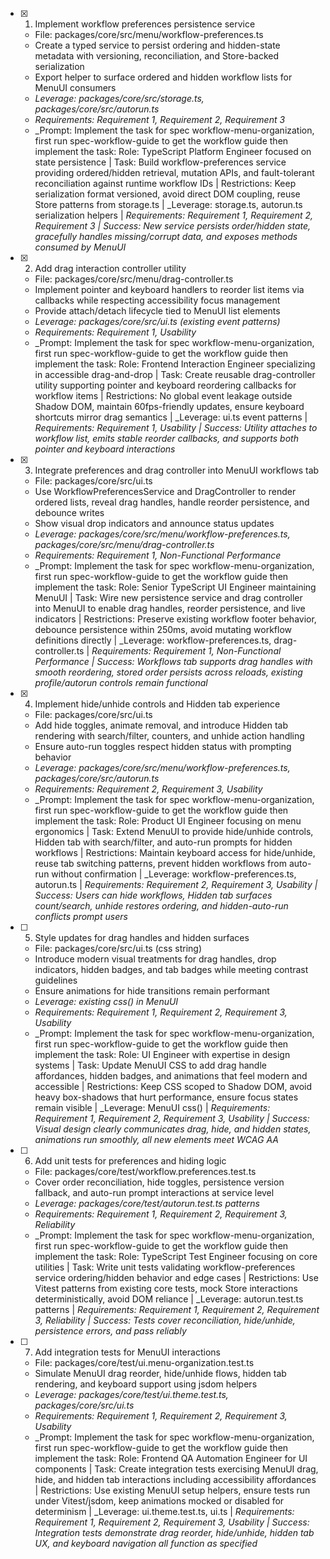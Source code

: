 - [x] 1. Implement workflow preferences persistence service
  - File: packages/core/src/menu/workflow-preferences.ts
  - Create a typed service to persist ordering and hidden-state metadata with versioning, reconciliation, and Store-backed serialization
  - Export helper to surface ordered and hidden workflow lists for MenuUI consumers
  - _Leverage: packages/core/src/storage.ts, packages/core/src/autorun.ts_
  - _Requirements: Requirement 1, Requirement 2, Requirement 3_
  - _Prompt: Implement the task for spec workflow-menu-organization, first run spec-workflow-guide to get the workflow guide then implement the task: Role: TypeScript Platform Engineer focused on state persistence | Task: Build workflow-preferences service providing ordered/hidden retrieval, mutation APIs, and fault-tolerant reconciliation against runtime workflow IDs | Restrictions: Keep serialization format versioned, avoid direct DOM coupling, reuse Store patterns from storage.ts | _Leverage: storage.ts, autorun.ts serialization helpers | _Requirements: Requirement 1, Requirement 2, Requirement 3 | Success: New service persists order/hidden state, gracefully handles missing/corrupt data, and exposes methods consumed by MenuUI_

- [x] 2. Add drag interaction controller utility
  - File: packages/core/src/menu/drag-controller.ts
  - Implement pointer and keyboard handlers to reorder list items via callbacks while respecting accessibility focus management
  - Provide attach/detach lifecycle tied to MenuUI list elements
  - _Leverage: packages/core/src/ui.ts (existing event patterns)_
  - _Requirements: Requirement 1, Usability_
  - _Prompt: Implement the task for spec workflow-menu-organization, first run spec-workflow-guide to get the workflow guide then implement the task: Role: Frontend Interaction Engineer specializing in accessible drag-and-drop | Task: Create reusable drag-controller utility supporting pointer and keyboard reordering callbacks for workflow items | Restrictions: No global event leakage outside Shadow DOM, maintain 60fps-friendly updates, ensure keyboard shortcuts mirror drag semantics | _Leverage: ui.ts event patterns | _Requirements: Requirement 1, Usability | Success: Utility attaches to workflow list, emits stable reorder callbacks, and supports both pointer and keyboard interactions_

- [x] 3. Integrate preferences and drag controller into MenuUI workflows tab
  - File: packages/core/src/ui.ts
  - Use WorkflowPreferencesService and DragController to render ordered lists, reveal drag handles, handle reorder persistence, and debounce writes
  - Show visual drop indicators and announce status updates
  - _Leverage: packages/core/src/menu/workflow-preferences.ts, packages/core/src/menu/drag-controller.ts_
  - _Requirements: Requirement 1, Non-Functional Performance_
  - _Prompt: Implement the task for spec workflow-menu-organization, first run spec-workflow-guide to get the workflow guide then implement the task: Role: Senior TypeScript UI Engineer maintaining MenuUI | Task: Wire new persistence service and drag controller into MenuUI to enable drag handles, reorder persistence, and live indicators | Restrictions: Preserve existing workflow footer behavior, debounce persistence within 250ms, avoid mutating workflow definitions directly | _Leverage: workflow-preferences.ts, drag-controller.ts | _Requirements: Requirement 1, Non-Functional Performance | Success: Workflows tab supports drag handles with smooth reordering, stored order persists across reloads, existing profile/autorun controls remain functional_

- [x] 4. Implement hide/unhide controls and Hidden tab experience
  - File: packages/core/src/ui.ts
  - Add hide toggles, animate removal, and introduce Hidden tab rendering with search/filter, counters, and unhide action handling
  - Ensure auto-run toggles respect hidden status with prompting behavior
  - _Leverage: packages/core/src/menu/workflow-preferences.ts, packages/core/src/autorun.ts_
  - _Requirements: Requirement 2, Requirement 3, Usability_
  - _Prompt: Implement the task for spec workflow-menu-organization, first run spec-workflow-guide to get the workflow guide then implement the task: Role: Product UI Engineer focusing on menu ergonomics | Task: Extend MenuUI to provide hide/unhide controls, Hidden tab with search/filter, and auto-run prompts for hidden workflows | Restrictions: Maintain keyboard access for hide/unhide, reuse tab switching patterns, prevent hidden workflows from auto-run without confirmation | _Leverage: workflow-preferences.ts, autorun.ts | _Requirements: Requirement 2, Requirement 3, Usability | Success: Users can hide workflows, Hidden tab surfaces count/search, unhide restores ordering, and hidden-auto-run conflicts prompt users_

- [ ] 5. Style updates for drag handles and hidden surfaces
  - File: packages/core/src/ui.ts (css string)
  - Introduce modern visual treatments for drag handles, drop indicators, hidden badges, and tab badges while meeting contrast guidelines
  - Ensure animations for hide transitions remain performant
  - _Leverage: existing css() in MenuUI_
  - _Requirements: Requirement 1, Requirement 2, Requirement 3, Usability_
  - _Prompt: Implement the task for spec workflow-menu-organization, first run spec-workflow-guide to get the workflow guide then implement the task: Role: UI Engineer with expertise in design systems | Task: Update MenuUI CSS to add drag handle affordances, hidden badges, and animations that feel modern and accessible | Restrictions: Keep CSS scoped to Shadow DOM, avoid heavy box-shadows that hurt performance, ensure focus states remain visible | _Leverage: MenuUI css() | _Requirements: Requirement 1, Requirement 2, Requirement 3, Usability | Success: Visual design clearly communicates drag, hide, and hidden states, animations run smoothly, all new elements meet WCAG AA_

- [ ] 6. Add unit tests for preferences and hiding logic
  - File: packages/core/test/workflow.preferences.test.ts
  - Cover order reconciliation, hide toggles, persistence version fallback, and auto-run prompt interactions at service level
  - _Leverage: packages/core/test/autorun.test.ts patterns_
  - _Requirements: Requirement 1, Requirement 2, Requirement 3, Reliability_
  - _Prompt: Implement the task for spec workflow-menu-organization, first run spec-workflow-guide to get the workflow guide then implement the task: Role: TypeScript Test Engineer focusing on core utilities | Task: Write unit tests validating workflow-preferences service ordering/hidden behavior and edge cases | Restrictions: Use Vitest patterns from existing core tests, mock Store interactions deterministically, avoid DOM reliance | _Leverage: autorun.test.ts patterns | _Requirements: Requirement 1, Requirement 2, Requirement 3, Reliability | Success: Tests cover reconciliation, hide/unhide, persistence errors, and pass reliably_

- [ ] 7. Add integration tests for MenuUI interactions
  - File: packages/core/test/ui.menu-organization.test.ts
  - Simulate MenuUI drag reorder, hide/unhide flows, hidden tab rendering, and keyboard support using jsdom helpers
  - _Leverage: packages/core/test/ui.theme.test.ts, packages/core/src/ui.ts_
  - _Requirements: Requirement 1, Requirement 2, Requirement 3, Usability_
  - _Prompt: Implement the task for spec workflow-menu-organization, first run spec-workflow-guide to get the workflow guide then implement the task: Role: Frontend QA Automation Engineer for UI components | Task: Create integration tests exercising MenuUI drag, hide, and hidden tab interactions including accessibility affordances | Restrictions: Use existing MenuUI setup helpers, ensure tests run under Vitest/jsdom, keep animations mocked or disabled for determinism | _Leverage: ui.theme.test.ts, ui.ts | _Requirements: Requirement 1, Requirement 2, Requirement 3, Usability | Success: Integration tests demonstrate drag reorder, hide/unhide, hidden tab UX, and keyboard navigation all function as specified_

